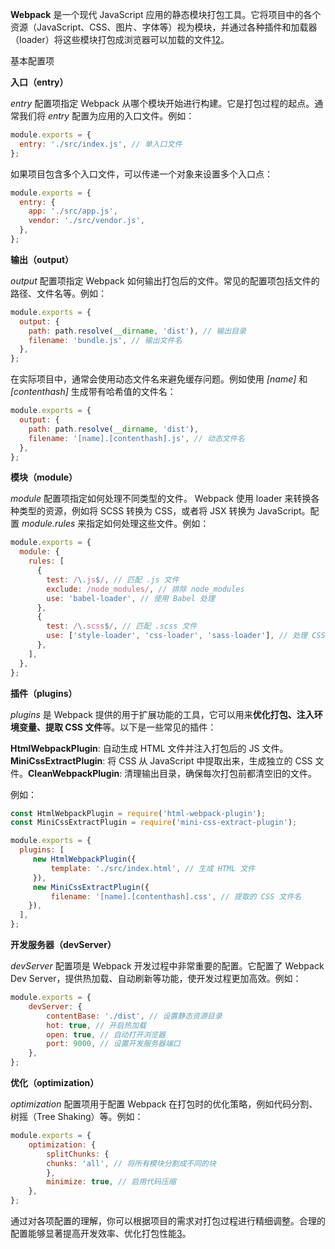 **Webpack** 是一个现代 JavaScript 应用的静态模块打包工具。它将项目中的各个资源（JavaScript、CSS、图片、字体等）视为模块，并通过各种插件和加载器（loader）将这些模块打包成浏览器可以加载的文件[1](https://blog.csdn.net/yiyueqinghui/article/details/108680942)[2](https://blog.csdn.net/weixin_56527169/article/details/142136090)。

基本配置项

**入口（entry）**

*entry* 配置项指定 Webpack 从哪个模块开始进行构建。它是打包过程的起点。通常我们将 *entry* 配置为应用的入口文件。例如：

```js
module.exports = {
  entry: './src/index.js', // 单入口文件
};
```

如果项目包含多个入口文件，可以传递一个对象来设置多个入口点：

```js
module.exports = {
  entry: {
    app: './src/app.js',
    vendor: './src/vendor.js',
  },
};
```

**输出（output）**

*output* 配置项指定 Webpack 如何输出打包后的文件。常见的配置项包括文件的路径、文件名等。例如：

```js
module.exports = {
  output: {
    path: path.resolve(__dirname, 'dist'), // 输出目录
    filename: 'bundle.js', // 输出文件名
  },
};
```

在实际项目中，通常会使用动态文件名来避免缓存问题。例如使用 *[name]* 和 *[contenthash]* 生成带有哈希值的文件名：

```js
module.exports = {
  output: {
    path: path.resolve(__dirname, 'dist'),
    filename: '[name].[contenthash].js', // 动态文件名
  },
};
```

**模块（module）**

*module* 配置项指定如何处理不同类型的文件。 Webpack 使用 loader 来转换各种类型的资源，例如将 SCSS 转换为 CSS，或者将 JSX 转换为 JavaScript。配置 *module.rules* 来指定如何处理这些文件。例如：

```js
module.exports = {
  module: {
	rules: [
	  {
		test: /\.js$/, // 匹配 .js 文件
		exclude: /node_modules/, // 排除 node_modules
		use: 'babel-loader', // 使用 Babel 处理
	  },
	  {
		test: /\.scss$/, // 匹配 .scss 文件
		use: ['style-loader', 'css-loader', 'sass-loader'], // 处理 CSS 和 Sass
	  },
	],
  },
};
```

**插件（plugins）**

*plugins* 是 Webpack 提供的用于扩展功能的工具，它可以用来**优化打包、注入环境变量、提取 CSS 文件**等。以下是一些常见的插件：

**HtmlWebpackPlugin**: 自动生成 HTML 文件并注入打包后的 JS 文件。**MiniCssExtractPlugin**: 将 CSS 从 JavaScript 中提取出来，生成独立的 CSS 文件。**CleanWebpackPlugin**: 清理输出目录，确保每次打包前都清空旧的文件。

例如：

```js
const HtmlWebpackPlugin = require('html-webpack-plugin');
const MiniCssExtractPlugin = require('mini-css-extract-plugin');

module.exports = {
  plugins: [
     new HtmlWebpackPlugin({
         template: './src/index.html', // 生成 HTML 文件
     }),
     new MiniCssExtractPlugin({
         filename: '[name].[contenthash].css', // 提取的 CSS 文件名
	}),
  ],
};
```

**开发服务器（devServer）**

*devServer* 配置项是 Webpack 开发过程中非常重要的配置。它配置了 Webpack Dev Server，提供热加载、自动刷新等功能，使开发过程更加高效。例如：

```js
module.exports = {
	devServer: {
		contentBase: './dist', // 设置静态资源目录
		hot: true, // 开启热加载
		open: true, // 自动打开浏览器
		port: 9000, // 设置开发服务器端口
	},
};
```

**优化（optimization）**

*optimization* 配置项用于配置 Webpack 在打包时的优化策略，例如代码分割、树摇（Tree Shaking）等。例如：

```js
module.exports = {
	optimization: {
		splitChunks: {
		chunks: 'all', // 将所有模块分割成不同的块
		},
		minimize: true, // 启用代码压缩
	},
};
```

通过对各项配置的理解，你可以根据项目的需求对打包过程进行精细调整。合理的配置能够显著提高开发效率、优化打包性能[3](https://blog.csdn.net/mmc123125/article/details/144589923)。